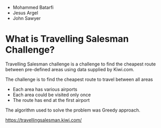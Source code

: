 
- Mohammed Batarfi
- Jesus Argel
- John Sawyer 

# What is Travelling Salesman Challenge? 

Travelling Salesman challenge is a challenge to find the cheapest route 
between pre-defined areas using data supplied by Kiwi.com.

The challenge is to find the cheapest route to travel between all areas
  - Each area has various airports
  - Each area could be visited only once
  - The route has end at the first airport
  
The algorithm used to solve the problem was Greedy approach.

https://travellingsalesman.kiwi.com/
